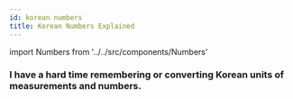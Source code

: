 ```yaml
---
id: korean numbers
title: Korean Numbers Explained
---
```

import Numbers from '../../src/components/Numbers'

### I have a hard time remembering or converting Korean units of measurements and numbers.

<Numbers/>